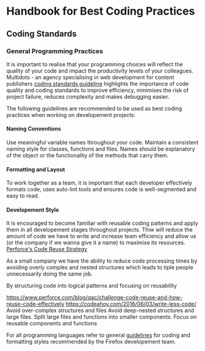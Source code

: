 # Handbook for Best Coding Practices

## Coding Standards

### General Programming Practices

It is important to realise that your programming choices will reflect the quality
of your code and impact the productivity levels of your colleagues. Multidots - an agency specialising in web development for content publishers [coding standards guideline](https://www.multidots.com/importance-of-code-quality-and-coding-standard-in-software-development/) highlights the importance of code quality and coding standards to improve efficiency, minimises the risk of project failure, reduces complexity and makes debugging easier.

The following guidelines are recommended to be used as best coding practices when 
working on developement projects:

#### Naming Conventions

Use meaningful variable names throughout your code. Maintain a consistent naming style for classes, functions and files. Names should be explanatory of the object or the functionality of the methods that carry them. 

#### Formatting and Layout

To work together as a team, it is important that each developer effectively formats code, uses auto-lint tools and ensures code is well-segmented and easy to read. 

#### Developement Style

It is encouraged to become familiar with reusable coding patterns and apply them in all developement stages throughout projects. Thiw will reduce the amount of code we have to write and increase team efficiency and allow us (or the company if we wanna give it a name) to maximise its resources. [Perforce's Code Reuse Strategy](https://www.perforce.com/blog/qac/challenge-code-reuse-and-how-reuse-code-effectively)

As a small company we have the ability to reduce code processing times by avoiding overly complex and nested structures which leads to tiple people unnecessarily doing the same job. 

By structuring code 
into logical patterns and focusing on reusability 


https://www.perforce.com/blog/qac/challenge-code-reuse-and-how-reuse-code-effectively
https://codeahoy.com/2016/06/03/write-less-code/
Avoid over-complex structures and files
Avoid deep-nested structures and large files. Split large files and functions into smaller components. 
Focus on reusable components and functions

For all programming languages refer to general [guidelines](https://firefox-source-docs.mozilla.org/code-quality/coding-style/index.html) for coding and formatting styles recommended by the Firefox developement team.




